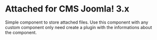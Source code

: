 Attached for CMS Joomla! 3.x
============================

Simple component to store attached files. Use this component with any custom component only need create a plugin with the informations about the component.
